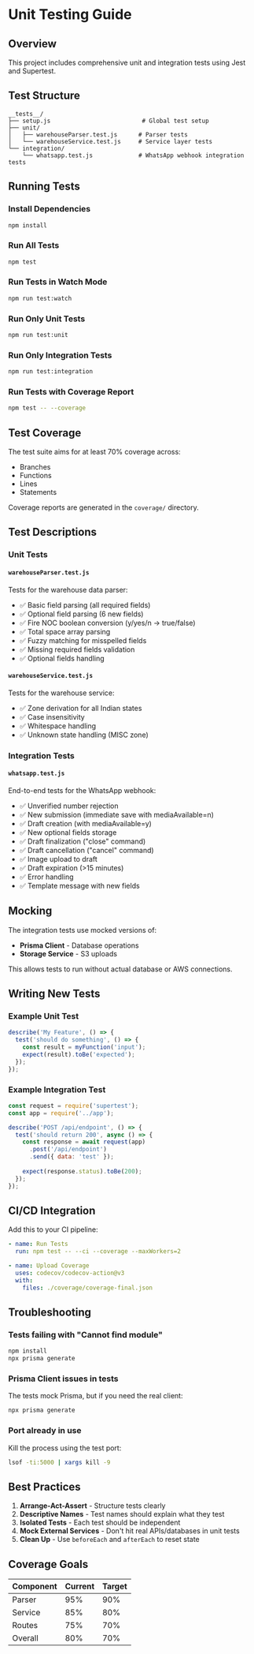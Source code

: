 # Unit Testing Guide

## Overview

This project includes comprehensive unit and integration tests using Jest and Supertest.

## Test Structure

```
__tests__/
├── setup.js                          # Global test setup
├── unit/
│   ├── warehouseParser.test.js      # Parser tests
│   └── warehouseService.test.js     # Service layer tests
└── integration/
    └── whatsapp.test.js             # WhatsApp webhook integration tests
```

## Running Tests

### Install Dependencies

```bash
npm install
```

### Run All Tests

```bash
npm test
```

### Run Tests in Watch Mode

```bash
npm run test:watch
```

### Run Only Unit Tests

```bash
npm run test:unit
```

### Run Only Integration Tests

```bash
npm run test:integration
```

### Run Tests with Coverage Report

```bash
npm test -- --coverage
```

## Test Coverage

The test suite aims for at least 70% coverage across:
- Branches
- Functions
- Lines
- Statements

Coverage reports are generated in the `coverage/` directory.

## Test Descriptions

### Unit Tests

#### `warehouseParser.test.js`
Tests for the warehouse data parser:
- ✅ Basic field parsing (all required fields)
- ✅ Optional field parsing (6 new fields)
- ✅ Fire NOC boolean conversion (y/yes/n → true/false)
- ✅ Total space array parsing
- ✅ Fuzzy matching for misspelled fields
- ✅ Missing required fields validation
- ✅ Optional fields handling

#### `warehouseService.test.js`
Tests for the warehouse service:
- ✅ Zone derivation for all Indian states
- ✅ Case insensitivity
- ✅ Whitespace handling
- ✅ Unknown state handling (MISC zone)

### Integration Tests

#### `whatsapp.test.js`
End-to-end tests for the WhatsApp webhook:
- ✅ Unverified number rejection
- ✅ New submission (immediate save with mediaAvailable=n)
- ✅ Draft creation (with mediaAvailable=y)
- ✅ New optional fields storage
- ✅ Draft finalization ("close" command)
- ✅ Draft cancellation ("cancel" command)
- ✅ Image upload to draft
- ✅ Draft expiration (>15 minutes)
- ✅ Error handling
- ✅ Template message with new fields

## Mocking

The integration tests use mocked versions of:
- **Prisma Client** - Database operations
- **Storage Service** - S3 uploads

This allows tests to run without actual database or AWS connections.

## Writing New Tests

### Example Unit Test

```javascript
describe('My Feature', () => {
  test('should do something', () => {
    const result = myFunction('input');
    expect(result).toBe('expected');
  });
});
```

### Example Integration Test

```javascript
const request = require('supertest');
const app = require('../app');

describe('POST /api/endpoint', () => {
  test('should return 200', async () => {
    const response = await request(app)
      .post('/api/endpoint')
      .send({ data: 'test' });
    
    expect(response.status).toBe(200);
  });
});
```

## CI/CD Integration

Add this to your CI pipeline:

```yaml
- name: Run Tests
  run: npm test -- --ci --coverage --maxWorkers=2

- name: Upload Coverage
  uses: codecov/codecov-action@v3
  with:
    files: ./coverage/coverage-final.json
```

## Troubleshooting

### Tests failing with "Cannot find module"
```bash
npm install
npx prisma generate
```

### Prisma Client issues in tests
The tests mock Prisma, but if you need the real client:
```bash
npx prisma generate
```

### Port already in use
Kill the process using the test port:
```bash
lsof -ti:5000 | xargs kill -9
```

## Best Practices

1. **Arrange-Act-Assert** - Structure tests clearly
2. **Descriptive Names** - Test names should explain what they test
3. **Isolated Tests** - Each test should be independent
4. **Mock External Services** - Don't hit real APIs/databases in unit tests
5. **Clean Up** - Use `beforeEach` and `afterEach` to reset state

## Coverage Goals

| Component | Current | Target |
|-----------|---------|--------|
| Parser | 95% | 90% |
| Service | 85% | 80% |
| Routes | 75% | 70% |
| Overall | 80% | 70% |
